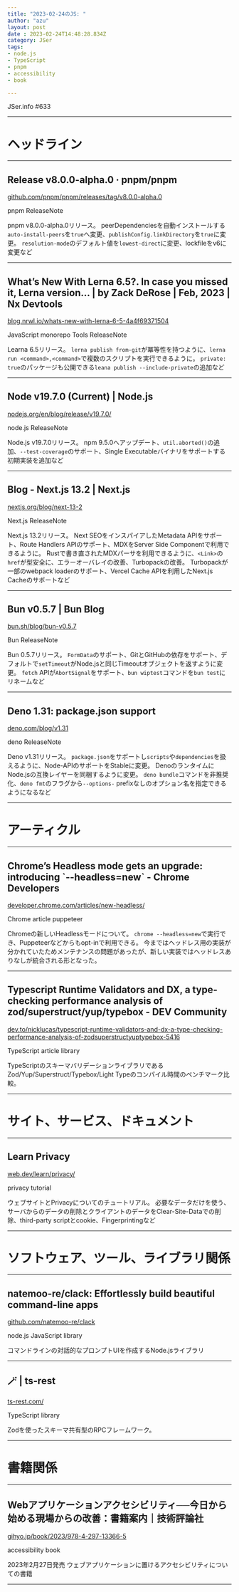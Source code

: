 ```yaml
---
title: "2023-02-24のJS: "
author: "azu"
layout: post
date : 2023-02-24T14:48:28.834Z
category: JSer
tags:
- node.js
- TypeScript
- pnpm
- accessibility
- book

---
```


JSer.info #633

----

<h1 class="site-genre">ヘッドライン</h1>

----

## Release v8.0.0-alpha.0 · pnpm/pnpm
[github.com/pnpm/pnpm/releases/tag/v8.0.0-alpha.0](https://github.com/pnpm/pnpm/releases/tag/v8.0.0-alpha.0 "Release v8.0.0-alpha.0 · pnpm/pnpm")
<p class="jser-tags jser-tag-icon"><span class="jser-tag">pnpm</span> <span class="jser-tag">ReleaseNote</span></p>

pnpm v8.0.0-alpha.0リリース。
peerDependenciesを自動インストールする`auto-install-peers`を`true`へ変更、`publishConfig.linkDirectory`を`true`に変更。
`resolution-mode`のデフォルト値を`lowest-direct`に変更、lockfileをv6に変更など


----

## What’s New With Lerna 6.5?. In case you missed it, Lerna version… | by Zack DeRose | Feb, 2023 | Nx Devtools
[blog.nrwl.io/whats-new-with-lerna-6-5-4a4f69371504](https://blog.nrwl.io/whats-new-with-lerna-6-5-4a4f69371504 "What’s New With Lerna 6.5?. In case you missed it, Lerna version… | by Zack DeRose | Feb, 2023 | Nx Devtools")
<p class="jser-tags jser-tag-icon"><span class="jser-tag">JavaScript</span> <span class="jser-tag">monorepo</span> <span class="jser-tag">Tools</span> <span class="jser-tag">ReleaseNote</span></p>

Learna 6.5リリース。
`lerna publish from-git`が冪等性を持つように、`lerna run <command>,<command>`で複数のスクリプトを実行できるように。
`private: true`のパッケージも公開できる`leana publish --include-private`の追加など


----

## Node v19.7.0 (Current) | Node.js
[nodejs.org/en/blog/release/v19.7.0/](https://nodejs.org/en/blog/release/v19.7.0/ "Node v19.7.0 (Current) | Node.js")
<p class="jser-tags jser-tag-icon"><span class="jser-tag">node.js</span> <span class="jser-tag">ReleaseNote</span></p>

Node.js v19.7.0リリース。
npm 9.5.0へアップデート、`util.aborted()`の追加、`--test-coverage`のサポート、Single Executableバイナリをサポートする初期実装を追加など


----

## Blog - Next.js 13.2 | Next.js
[nextjs.org/blog/next-13-2](https://nextjs.org/blog/next-13-2 "Blog - Next.js 13.2 | Next.js")
<p class="jser-tags jser-tag-icon"><span class="jser-tag">Next.js</span> <span class="jser-tag">ReleaseNote</span></p>

Next.js 13.2リリース。
Next SEOをインスパイアしたMetadata APIをサポート、Route Handlers APIのサポート、MDXをServer Side Componentで利用できるように。
Rustで書き直されたMDXパーサを利用できるように、`<Link>`の`href`が型安全に、エラーオーバレイの改善、Turbopackの改善。
Turbopackが一部のwebpack loaderのサポート、Vercel Cache APIを利用したNext.js Cacheのサポートなど


----

## Bun v0.5.7 | Bun Blog
[bun.sh/blog/bun-v0.5.7](https://bun.sh/blog/bun-v0.5.7 "Bun v0.5.7 | Bun Blog")
<p class="jser-tags jser-tag-icon"><span class="jser-tag">Bun</span> <span class="jser-tag">ReleaseNote</span></p>

Bun 0.5.7リリース。
`FormData`のサポート、GitとGitHubの依存をサポート、デフォルトで`setTimeout`がNode.jsと同じTimeoutオブジェクトを返すように変更。
`fetch` APIが`AbortSignal`をサポート、`bun wiptest`コマンドを`bun test`にリネームなど


----

## Deno 1.31: package.json support
[deno.com/blog/v1.31](https://deno.com/blog/v1.31 "Deno 1.31: package.json support")
<p class="jser-tags jser-tag-icon"><span class="jser-tag">deno</span> <span class="jser-tag">ReleaseNote</span></p>

Deno v1.31リリース。
`package.json`をサポートし`scripts`や`dependencies`を扱えるように、Node-APIのサポートをStableに変更。
DenoのランタイムにNode.jsの互換レイヤーを同梱するように変更。
`deno bundle`コマンドを非推奨化、`deno fmt`のフラグから`--options-` prefixなしのオプション名を指定できるようになるなど


----
<h1 class="site-genre">アーティクル</h1>

----

## Chrome’s Headless mode gets an upgrade: introducing \`--headless=new\` - Chrome Developers
[developer.chrome.com/articles/new-headless/](https://developer.chrome.com/articles/new-headless/ "Chrome’s Headless mode gets an upgrade: introducing \`--headless=new\` - Chrome Developers")
<p class="jser-tags jser-tag-icon"><span class="jser-tag">Chrome</span> <span class="jser-tag">article</span> <span class="jser-tag">puppeteer</span></p>

Chromeの新しいHeadlessモードについて。
`chrome --headless=new`で実行でき、Puppeteerなどからもopt-inで利用できる。
今まではヘッドレス用の実装が分かれていたためメンテナンスの問題があったが、新しい実装ではヘッドレスありなしが統合される形となった。


----

## Typescript Runtime Validators and DX, a type-checking performance analysis of zod/superstruct/yup/typebox - DEV Community
[dev.to/nicklucas/typescript-runtime-validators-and-dx-a-type-checking-performance-analysis-of-zodsuperstructyuptypebox-5416](https://dev.to/nicklucas/typescript-runtime-validators-and-dx-a-type-checking-performance-analysis-of-zodsuperstructyuptypebox-5416 "Typescript Runtime Validators and DX, a type-checking performance analysis of zod/superstruct/yup/typebox - DEV Community")
<p class="jser-tags jser-tag-icon"><span class="jser-tag">TypeScript</span> <span class="jser-tag">article</span> <span class="jser-tag">library</span></p>

TypeScriptのスキーマバリデーションライブラリであるZod/Yup/Superstruct/Typebox/Light Typeのコンパイル時間のベンチマーク比較。


----
<h1 class="site-genre">サイト、サービス、ドキュメント</h1>

----

## Learn Privacy
[web.dev/learn/privacy/](https://web.dev/learn/privacy/ "Learn Privacy")
<p class="jser-tags jser-tag-icon"><span class="jser-tag">privacy</span> <span class="jser-tag">tutorial</span></p>

ウェブサイトとPrivacyについてのチュートリアル。
必要なデータだけを使う、サーバからのデータの削除とクライアントのデータをClear-Site-Dataでの削除、third-party scriptとcookie、Fingerprintingなど


----
<h1 class="site-genre">ソフトウェア、ツール、ライブラリ関係</h1>

----

## natemoo-re/clack: Effortlessly build beautiful command-line apps
[github.com/natemoo-re/clack](https://github.com/natemoo-re/clack "natemoo-re/clack: Effortlessly build beautiful command-line apps")
<p class="jser-tags jser-tag-icon"><span class="jser-tag">node.js</span> <span class="jser-tag">JavaScript</span> <span class="jser-tag">library</span></p>

コマンドラインの対話的なプロンプトUIを作成するNode.jsライブラリ


----

## 🪄 | ts-rest
[ts-rest.com/](https://ts-rest.com/ "🪄 | ts-rest")
<p class="jser-tags jser-tag-icon"><span class="jser-tag">TypeScript</span> <span class="jser-tag">library</span></p>

Zodを使ったスキーマ共有型のRPCフレームワーク。


----
<h1 class="site-genre">書籍関係</h1>

----

## Webアプリケーションアクセシビリティ──今日から始める現場からの改善：書籍案内｜技術評論社
[gihyo.jp/book/2023/978-4-297-13366-5](https://gihyo.jp/book/2023/978-4-297-13366-5 "Webアプリケーションアクセシビリティ──今日から始める現場からの改善：書籍案内｜技術評論社")
<p class="jser-tags jser-tag-icon"><span class="jser-tag">accessibility</span> <span class="jser-tag">book</span></p>

2023年2月27日発売
ウェブアプリケーションに置けるアクセシビリティについての書籍


----
